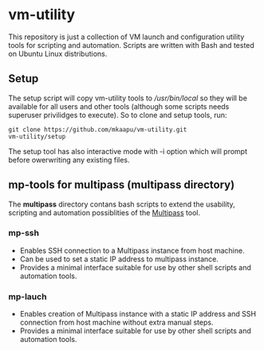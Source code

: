# vm-utility
This repository is just a collection of VM launch and configuration utility tools for scripting and automation.
Scripts are written with Bash and tested on Ubuntu Linux distributions.

## Setup
The setup script will copy vm-utility tools to */usr/bin/local* so they will be available for all users and other tools (although some scripts needs superuser privilidges to execute). So to clone and setup tools, run:
```
git clone https://github.com/mkaapu/vm-utility.git
vm-utility/setup
```
The setup tool has also interactive mode with -i option which will prompt before owerwriting any existing files.

## mp-tools for multipass (multipass directory)
The **multipass** directory contans bash scripts to extend the usability, scripting and automation possiblities of the [Multipass](https://multipass.run/) tool.

### mp-ssh
- Enables SSH connection to a Multipass instance from host machine.
- Can be used to set a static IP address to multipass instance.
- Provides a minimal interface suitable for use by other shell scripts and automation tools.

### mp-lauch
- Enables creation of Multipass instance with a static IP address and SSH connection from host machine without extra manual steps.
- Provides a minimal interface suitable for use by other shell scripts and automation tools.
